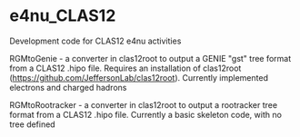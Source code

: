 # e4nu_CLAS12
Development code for CLAS12 e4nu activities

RGMtoGenie - a converter in clas12root to output a GENIE "gst" tree format from a CLAS12 .hipo file.
             Requires an installation of clas12root (https://github.com/JeffersonLab/clas12root).
             Currently implemented electrons and charged hadrons
             
RGMtoRootracker - a converter in clas12root to output a rootracker tree format from a CLAS12 .hipo file.
                  Currently a basic skeleton code, with no tree defined
